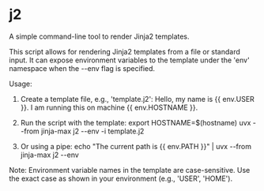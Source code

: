 # j2

A simple command-line tool to render Jinja2 templates.

This script allows for rendering Jinja2 templates from a file or standard input.
It can expose environment variables to the template under the 'env' namespace
when the --env flag is specified.

Usage:
  1. Create a template file, e.g., 'template.j2':
     Hello, my name is {{ env.USER }}.
     I am running this on machine {{ env.HOSTNAME }}.

  2. Run the script with the template:
     export HOSTNAME=$(hostname)
     uvx --from jinja-max j2 --env -i template.j2

  3. Or using a pipe:
     echo "The current path is {{ env.PATH }}" | uvx --from jinja-max j2 --env

Note: Environment variable names in the template are case-sensitive.
      Use the exact case as shown in your environment (e.g., 'USER', 'HOME').
